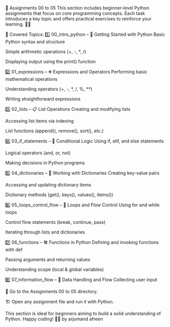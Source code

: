 📂 Assignments 00 to 05
This section includes beginner-level Python assignments that focus on core programming concepts. Each task introduces a key topic and offers practical exercises to reinforce your learning. 🐍✨

📌 Covered Topics:
1️⃣ 00_intro_python – 🐍 Getting Started with Python
Basic Python syntax and structure

Simple arithmetic operations (+, -, *, /)

Displaying output using the print() function

2️⃣ 01_expressions – ➕ Expressions and Operators
Performing basic mathematical operations

Understanding operators (+, -, *, /, %, **)

Writing straightforward expressions

3️⃣ 02_lists – 📋 List Operations
Creating and modifying lists

Accessing list items via indexing

List functions (append(), remove(), sort(), etc.)

4️⃣ 03_if_statements – 🔀 Conditional Logic
Using if, elif, and else statements

Logical operators (and, or, not)

Making decisions in Python programs

5️⃣ 04_dictionaries – 📖 Working with Dictionaries
Creating key-value pairs

Accessing and updating dictionary items

Dictionary methods (get(), keys(), values(), items())

6️⃣ 05_loops_control_flow – 🔁 Loops and Flow Control
Using for and while loops

Control flow statements (break, continue, pass)

Iterating through lists and dictionaries

7️⃣ 06_functions – 🛠️ Functions in Python
Defining and invoking functions with def

Passing arguments and returning values

Understanding scope (local & global variables)

8️⃣ 07_information_flow – 🔄 Data Handling and Flow
Collecting user input

📂 Go to the Assignments 00 to 05 directory.

🏗️ Open any assignment file and run it with Python.

This section is ideal for beginners aiming to build a solid understanding of Python. Happy coding! 🎯🐍
by arjumand afreen
